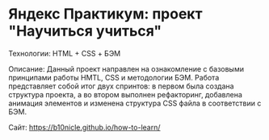 # Яндекс Практикум: проект "Научиться учиться"

Технологии: HTML + CSS + БЭМ

Описание: Данный проект направлен на ознакомление с базовыми принципами работы HMTL, CSS и методологии БЭМ. Работа представляет собой итог двух спринтов: в первом была создана структура проекта, а во втором выполнен рефакторинг, добавлена анимация элементов и изменена структура CSS файла в соответствии с БЭМ.

Сайт: https://b10nicle.github.io/how-to-learn/

